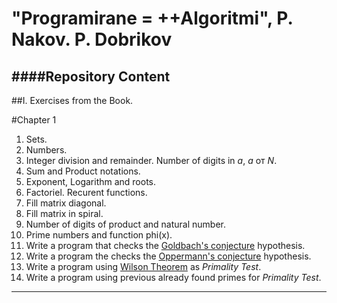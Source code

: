 "Programirane = ++Algoritmi", P. Nakov. P. Dobrikov
====
 
 
 
 
####Repository Content
---

##I. Exercises from the Book.

#Chapter 1 

1. Sets.
2. Numbers.
3. Integer division and remainder. Number of digits in _a_, _a_ от _Ν_.
4. Sum and Product notations.
5. Exponent, Logarithm and roots.
6. Factoriel. Recurent functions.
7. Fill matrix diagonal. 
8. Fill matrix in spiral.
9. Number of digits of product and natural number.
10. Prime numbers and function phi(x).
11. Write a program that checks the [Goldbach's conjecture][1] hypothesis.
12. Write a program the checks the [Oppermann's conjecture][2] hypothesis.
13. Write a program using [Wilson Theorem][3] as _Primality Test_.
14. Write a program using previous already found primes for _Primality Test_.


---


[1]:https://en.wikipedia.org/wiki/Goldbach%27s_conjecture
[2]:https://en.wikipedia.org/wiki/Oppermann%27s_conjecture
[3]:https://en.wikipedia.org/wiki/Wilson%27s_theorem
